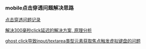 ### mobile点击穿透问题解决思路

[点击穿透问题记录](http://hzxiaosheng.github.io/work/2014/09/13/click-event-300ms-delay-and-ghost-click-in-mobile-browser/)

[解决300毫秒click延迟的解决方案, 原理分析](https://developers.google.com/mobile/articles/fast_buttons?hl=de-DE.)

[ghost click导致input/textarea类型元素获取焦点触发虚拟键盘的问题](https://github.com/H5xxx/mocar/blob/master/js/widgets/FastButton.js)
